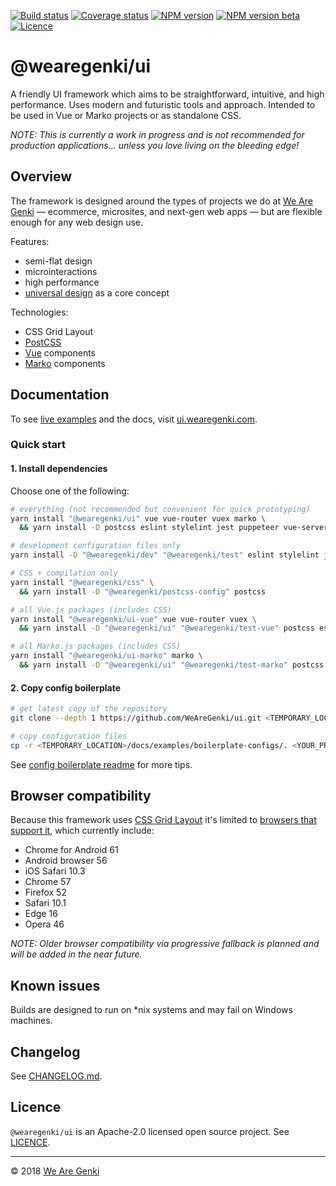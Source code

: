 <!-- markdownlint-disable first-line-h1 -->

[![Build status](https://img.shields.io/travis/WeAreGenki/ui.svg)](https://travis-ci.org/WeAreGenki/ui)
[![Coverage status](https://img.shields.io/codecov/c/github/WeAreGenki/ui.svg)](https://codecov.io/gh/WeAreGenki/ui)
[![NPM version](https://img.shields.io/npm/v/@wearegenki/ui.svg)](https://www.npmjs.com/package/@wearegenki/ui)
[![NPM version beta](https://img.shields.io/npm/v/@wearegenki/ui/beta.svg)](https://www.npmjs.com/package/@wearegenki/ui)
[![Licence](https://img.shields.io/npm/l/@wearegenki/ui.svg)](https://github.com/WeAreGenki/ui/blob/master/LICENCE)

# @wearegenki/ui

A friendly UI framework which aims to be straightforward, intuitive, and high performance. Uses modern and futuristic tools and approach. Intended to be used in Vue or Marko projects or as standalone CSS.

_NOTE: This is currently a work in progress and is not recommended for production applications... unless you love living on the bleeding edge!_

## Overview

The framework is designed around the types of projects we do at [We Are Genki](https://wearegenki.com) — ecommerce, microsites, and next-gen web apps — but are flexible enough for any web design use.

Features:

* semi-flat design
* microinteractions
* high performance
* [universal design](https://en.wikipedia.org/wiki/Universal_design) as a core concept

Technologies:

* CSS Grid Layout
* [PostCSS](http://postcss.org)
* [Vue](https://vuejs.org/) components
* [Marko](https://markojs.com) components

## Documentation

To see [live examples](https://ui.wearegenki.com/examples) and the docs, visit [ui.wearegenki.com](https://ui.wearegenki.com).

### Quick start

#### 1. Install dependencies

Choose one of the following:

```bash
# everything (not recommended but convenient for quick prototyping)
yarn install "@wearegenki/ui" vue vue-router vuex marko \
  && yarn install -D postcss eslint stylelint jest puppeteer vue-server-renderer vue-template-compiler marko-lasso postcss-lasso lasso

# development configuration files only
yarn install -D "@wearegenki/dev" "@wearegenki/test" eslint stylelint jest puppeteer

# CSS + compilation only
yarn install "@wearegenki/css" \
  && yarn install -D "@wearegenki/postcss-config" postcss

# all Vue.js packages (includes CSS)
yarn install "@wearegenki/ui-vue" vue vue-router vuex \
  && yarn install -D "@wearegenki/ui" "@wearegenki/test-vue" postcss eslint stylelint jest vue-server-renderer vue-template-compiler

# all Marko.js packages (includes CSS)
yarn install "@wearegenki/ui-marko" marko \
  && yarn install -D "@wearegenki/ui" "@wearegenki/test-marko" postcss eslint stylelint jest marko-lasso postcss-lasso lasso
```

#### 2. Copy config boilerplate

```bash
# get latest copy of the repository
git clone --depth 1 https://github.com/WeAreGenki/ui.git <TEMPORARY_LOCATION>

# copy configuration files
cp -r <TEMPORARY_LOCATION>/docs/examples/boilerplate-configs/. <YOUR_PROJECT_LOCATION>
```

See [config boilerplate readme](https://github.com/WeAreGenki/ui/blob/master/docs/examples/boilerplate-configs/README.md) for more tips.

## Browser compatibility

Because this framework uses [CSS Grid Layout](https://developer.mozilla.org/en-US/docs/Web/CSS/CSS_Grid_Layout) it's limited to [browsers that support it](http://caniuse.com/#feat=css-grid), which currently include:

* Chrome for Android 61
* Android browser 56
* iOS Safari 10.3
* Chrome 57
* Firefox 52
* Safari 10.1
* Edge 16
* Opera 46

_NOTE: Older browser compatibility via progressive fallback is planned and will be added in the near future._

## Known issues

Builds are designed to run on *nix systems and may fail on Windows machines.

## Changelog

See [CHANGELOG.md](https://github.com/WeAreGenki/ui/blob/master/CHANGELOG.md).

## Licence

`@wearegenki/ui` is an Apache-2.0 licensed open source project. See [LICENCE](https://github.com/WeAreGenki/ui/blob/master/LICENCE).

-----

© 2018 [We Are Genki](https://wearegenki.com)
